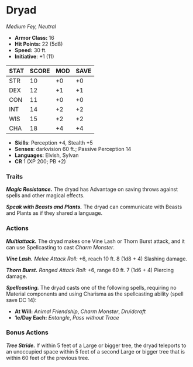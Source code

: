 # Dryad

*Medium Fey, Neutral*

- **Armor Class:** 16
- **Hit Points:** 22 (5d8)
- **Speed:** 30 ft.
- **Initiative**: +1 (11)

|STAT|SCORE|MOD|SAVE|
| --- | --- | --- | ---- |
| STR | 10 | +0 | +0 |
| DEX | 12 | +1 | +1 |
| CON | 11 | +0 | +0 |
| INT | 14 | +2 | +2 |
| WIS | 15 | +2 | +2 |
| CHA | 18 | +4 | +4 |

- **Skills**: Perception +4, Stealth +5
- **Senses**: darkvision 60 ft.; Passive Perception 14
- **Languages**: Elvish, Sylvan
- **CR** 1 (XP 200; PB +2)

### Traits

***Magic Resistance.*** The dryad has Advantage on saving throws against spells and other magical effects.

***Speak with Beasts and Plants.*** The dryad can communicate with Beasts and Plants as if they shared a language.


### Actions

***Multiattack.*** The dryad makes one Vine Lash or Thorn Burst attack, and it can use Spellcasting to cast *Charm Monster*.

***Vine Lash.*** *Melee Attack Roll:* +6, reach 10 ft. 8 (1d8 + 4) Slashing damage.

***Thorn Burst.*** *Ranged Attack Roll:* +6, range 60 ft. 7 (1d6 + 4) Piercing damage.

***Spellcasting.*** The dryad casts one of the following spells, requiring no Material components and using Charisma as the spellcasting ability (spell save DC 14):

- **At Will:** *Animal Friendship*, *Charm Monster*, *Druidcraft*
- **1e/Day Each:** *Entangle*, *Pass without Trace*

### Bonus Actions

***Tree Stride.*** If within 5 feet of a Large or bigger tree, the dryad teleports to an unoccupied space within 5 feet of a second Large or bigger tree that is within 60 feet of the previous tree.
